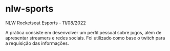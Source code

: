 # nlw-sports
NLW Rocketseat Esports - 11/08/2022


A prática consiste em desenvolver um perfil pessoal sobre jogos, além de apresentar streamers e redes sociais. Foi utilizado como base o twitch para a requisição das informações.
